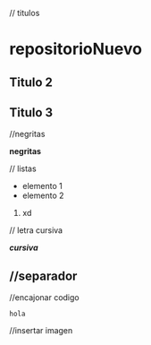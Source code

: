 // titulos
# repositorioNuevo
## Titulo 2
## Titulo 3

//negritas

**negritas**

// listas
- elemento 1
- elemento 2
1. xd

// letra cursiva

***cursiva***

//separador
----

//encajonar codigo

~~~
hola
~~~

//insertar imagen
<img src = "" width = ...>